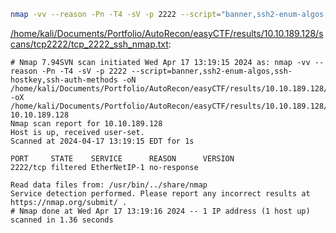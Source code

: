 ```bash
nmap -vv --reason -Pn -T4 -sV -p 2222 --script="banner,ssh2-enum-algos,ssh-hostkey,ssh-auth-methods" -oN "/home/kali/Documents/Portfolio/AutoRecon/easyCTF/results/10.10.189.128/scans/tcp2222/tcp_2222_ssh_nmap.txt" -oX "/home/kali/Documents/Portfolio/AutoRecon/easyCTF/results/10.10.189.128/scans/tcp2222/xml/tcp_2222_ssh_nmap.xml" 10.10.189.128
```

[/home/kali/Documents/Portfolio/AutoRecon/easyCTF/results/10.10.189.128/scans/tcp2222/tcp_2222_ssh_nmap.txt](file:///home/kali/Documents/Portfolio/AutoRecon/easyCTF/results/10.10.189.128/scans/tcp2222/tcp_2222_ssh_nmap.txt):

```
# Nmap 7.94SVN scan initiated Wed Apr 17 13:19:15 2024 as: nmap -vv --reason -Pn -T4 -sV -p 2222 --script=banner,ssh2-enum-algos,ssh-hostkey,ssh-auth-methods -oN /home/kali/Documents/Portfolio/AutoRecon/easyCTF/results/10.10.189.128/scans/tcp2222/tcp_2222_ssh_nmap.txt -oX /home/kali/Documents/Portfolio/AutoRecon/easyCTF/results/10.10.189.128/scans/tcp2222/xml/tcp_2222_ssh_nmap.xml 10.10.189.128
Nmap scan report for 10.10.189.128
Host is up, received user-set.
Scanned at 2024-04-17 13:19:15 EDT for 1s

PORT     STATE    SERVICE      REASON      VERSION
2222/tcp filtered EtherNetIP-1 no-response

Read data files from: /usr/bin/../share/nmap
Service detection performed. Please report any incorrect results at https://nmap.org/submit/ .
# Nmap done at Wed Apr 17 13:19:16 2024 -- 1 IP address (1 host up) scanned in 1.36 seconds

```
